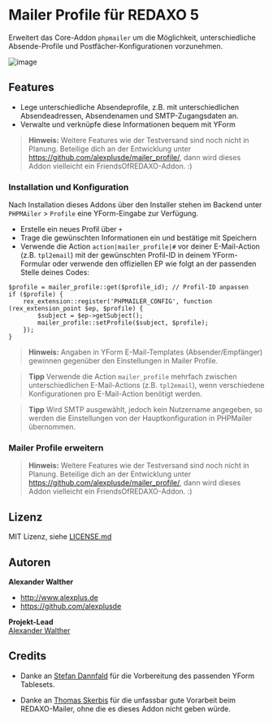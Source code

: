 # Mailer Profile für REDAXO 5

Erweitert das Core-Addon `phpmailer` um die Möglichkeit, unterschiedliche Absende-Profile und Postfächer-Konfigurationen vorzunehmen. 

![image](https://github.com/alexplusde/mailer_profile/assets/3855487/5fc79c3d-ef02-4e06-bf40-377287f2e3d6)

## Features

* Lege unterschiedliche Absendeprofile, z.B. mit unterschiedlichen Absendeadressen, Absendenamen und SMTP-Zugangsdaten an.
* Verwalte und verknüpfe diese Informationen bequem mit YForm

> **Hinweis:** Weitere Features wie der Testversand sind noch nicht in Planung. Beteilige dich an der Entwicklung unter https://github.com/alexplusde/mailer_profile/, dann wird dieses Addon vielleicht ein FriendsOfREDAXO-Addon. :)

### Installation und Konfiguration

Nach Installation dieses Addons über den Installer stehen im Backend unter `PHPMAiler` > `Profile` eine YForm-Eingabe zur Verfügung.

* Erstelle ein neues Profil über `+`
* Trage die gewünschten Informationen ein und bestätige mit Speichern
* Verwende die Action `action|mailer_profile|#` vor deiner E-Mail-Action (z.B. `tpl2email`) mit der gewünschten Profil-ID in deinem YForm-Formular oder verwende den offiziellen EP wie folgt an der passenden Stelle deines Codes:

```
$profile = mailer_profile::get($profile_id); // Profil-ID anpassen
if ($profile) {
    rex_extension::register('PHPMAILER_CONFIG', function (rex_extension_point $ep, $profile) {
        $subject = $ep->getSubject();
        mailer_profile::setProfile($subject, $profile);
    });
}
```

> **Hinweis:** Angaben in YForm E-Mail-Templates (Absender/Empfänger) gewinnen gegenüber den Einstellungen in Mailer Profile.

> **Tipp** Verwende die Action `mailer_profile` mehrfach zwischen unterschiedlichen E-Mail-Actions (z.B. `tpl2email`), wenn verschiedene Konfigurationen pro E-Mail-Action benötigt werden.

> **Tipp** Wird SMTP ausgewählt, jedoch kein Nutzername angegeben, so werden die Einstellungen von der Hauptkonfiguration in PHPMailer übernommen.

### Mailer Profile erweitern

> **Hinweis:** Weitere Features wie der Testversand sind noch nicht in Planung. Beteilige dich an der Entwicklung unter https://github.com/alexplusde/mailer_profile/, dann wird dieses Addon vielleicht ein FriendsOfREDAXO-Addon. :)

## Lizenz

MIT Lizenz, siehe [LICENSE.md](https://github.com/alexplusde/mailer_profile/blob/master/LICENSE.md)  

## Autoren

**Alexander Walther**  

* http://www.alexplus.de  
* https://github.com/alexplusde  

**Projekt-Lead**  
[Alexander Walther](https://github.com/alexplusde)

## Credits

* Danke an [Stefan Dannfald](https://github.com/dpf-dd) für die Vorbereitung des passenden YForm Tablesets.

* Danke an [Thomas Skerbis](https://github.com/skerbis) für die unfassbar gute Vorarbeit beim REDAXO-Mailer, ohne die es dieses Addon nicht geben würde.
